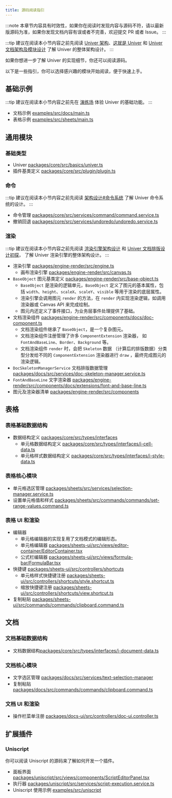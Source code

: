 ```yaml
---
title: 源码阅读指引
---
```


:::note
本章节内容具有时效性，如果你在阅读时发现内容与源码不符，请以最新版源码为准，如果你发现文档内容有误或者不完善，欢迎提交 PR 或者 Issue。
:::

:::tip
建议在阅读本小节内容之前先阅读 [Univer 架构](/zh-cn/guides/architecture/architecture/)、[这就是 Univer](/zh-cn/blog/this-is-univer) 和 [Univer 文档架构及模块设计](/zh-cn/blog/univer-doc-architecture) 了解 Univer 的整体架构设计。
:::

如果你想进一步了解 Univer 的实现细节，你还可以阅读源码。

以下是一些指引，你可以选择感兴趣的模块开始阅读，便于快速上手。

## 基础示例

:::tip
建议在阅读本小节内容之前先在 [演练场](/playground) 体验 Univer 的基础功能。
:::

- 文档示例 [examples/src/docs/main.ts](https://github.com/dream-num/univer/blob/dev/examples/src/docs/main.ts)
- 表格示例 [examples/src/sheets/main.ts](https://github.com/dream-num/univer/blob/dev/examples/src/sheets/main.ts)

## 通用模块

### 基础类型

- Univer [packages/core/src/basics/univer.ts](https://github.com/dream-num/univer/blob/dev/packages/core/src/basics/univer.ts)
- 插件基类定义 [packages/core/src/plugin/plugin.ts](https://github.com/dream-num/univer/blob/dev/packages/core/src/plugin/plugin.ts)

### 命令

:::tip
建议在阅读本小节内容之前先阅读 [架构设计#命令系统](/zh-cn/guides/architecture/architecture/#命令系统) 了解 Univer 命令系统的设计。
:::

- 命令管理 [packages/core/src/services/command/command.service.ts](https://github.com/dream-num/univer/blob/dev/packages/core/src/services/command/command.service.ts)
- 撤销回退 [packages/core/src/services/undoredo/undoredo.service.ts](https://github.com/github/dream-num/univer/blob/dev/packages/core/src/services/undoredo/undoredo.service.ts)

### 渲染

:::tip
建议在阅读本小节内容之前先阅读 [渲染引擎架构设计](/zh-cn/guides/architecture/renderer/) 和 [Univer 文档排版设计初探](/zh-cn/blog/doc-typesetting-design)， 了解 Univer 渲染引擎的整体架构设计。
:::

- 渲染引擎 [packages/engine-render/src/engine.ts](https://github.com/dream-num/univer/blob/dev/packages/engine-render/src/engine.ts)
  - 画布渲染引擎 [packages/engine-render/src/canvas.ts](https://github.com/dream-num/univer/blob/dev/packages/engine-render/src/canvas.ts)
- `BaseObject` 图元基类定义 [packages/engine-render/src/base-object.ts](https://github.com/dream-num/univer/blob/dev/packages/engine-render/src/base-object.ts)
  - `BaseObject` 是渲染的逻辑单元，`BaseObject` 定义了图元的基本属性，包括 `width`、`height`、`scaleX`、`scaleY`、`visible` 等用于渲染的底层属性。
  - 渲染引擎会调用图元 `render` 的方法，在 `render` 内实现渲染逻辑，如调用渲染器或 Canvas API 来完成绘制。
  - 图元内还定义了事件接口，为业务层事件处理提供了基础。
- 文档渲染组件 [packages/engine-render/src/components/docs/doc-component.ts](https://github.com/dream-num/univer/blob/dev/packages/engine-render/src/components/docs/doc-component.ts)
  - 文档渲染组件继承了 `BaseObject`，是一个复杂图元。
  - 文档渲染组件注册管理了许多 `ComponentExtension` 渲染器， 如 `FontAndBaseLine`、`Border`、`Background` 等。
  - 文档渲染组件 `render` 时，会把 `Skeleton` 数据 （计算后的排版数据）分类型分发给不同的 `ComponentExtension` 渲染器进行 `draw` ，最终完成图元的渲染逻辑。
- `DocSkeletonManagerService` 文档排版数据管理 [packages/docs/src/services/doc-skeleton-manager.service.ts](https://github.com/dream-num/univer/blob/dev/packages/docs/src/services/doc-skeleton-manager.service.ts)
- `FontAndBaseLine` 文字渲染器 [packages/engine-render/src/components/docs/extensions/font-and-base-line.ts](https://github.com/dream-num/univer/blob/dev/packages/engine-render/src/components/docs/extensions/font-and-base-line.ts)
- 图元及渲染器清单 [packages/engine-render/src/components](https://github.com/dream-num/univer/blob/dev/packages/engine-render/src/components)

## 表格

### 表格基础数据结构

- 数据结构定义 [packages/core/src/types/interfaces](https://github.com/dream-num/univer/blob/dev/packages/core/src/types/interfaces)
  - 单元格数据结构定义 [packages/core/src/types/interfaces/i-cell-data.ts](https://github.com/dream-num/univer/blob/dev/packages/core/src/types/interfaces/i-cell-data.ts)
  - 单元格样式数据结构定义 [packages/core/src/types/interfaces/i-style-data.ts](https://github.com/dream-num/univer/blob/dev/packages/core/src/types/interfaces/i-style-data.ts)

### 表格核心模块

- 单元格选区管理 [packages/sheets/src/services/selection-manager.service.ts](https://github.com/dream-num/univer/blob/dev/packages/sheets/src/services/selection-manager.service.ts)
- 设置单元格值和样式 [packages/sheets/src/commands/commands/set-range-values.command.ts](https://github.com/dream-num/univer/blob/dev/packages/sheets/src/commands/commands/set-range-values.command.ts)

### 表格 UI 和渲染

- 编辑器
  - 单元格编辑器的实现复用了文档模式的编辑形态。
  - 单元格编辑器 [packages/sheets-ui/src/views/editor-container/EditorContainer.tsx](https://github.com/dream-num/univer/blob/dev/packages/sheets-ui/src/views/editor-container/EditorContainer.tsx)
  - 公式栏编辑器 [packages/sheets-ui/src/views/formula-bar/FormulaBar.tsx](https://github.com/dream-num/univer/blob/dev/packages/sheets-ui/src/views/formula-bar/FormulaBar.tsx)
- 快捷键 [packages/sheets-ui/src/controllers/shortcuts](https://github.com/dream-num/univer/tree/dev/packages/sheets-ui/src/controllers/shortcuts)
  - 单元格样式快捷键注册 [packages/sheets-ui/src/controllers/shortcuts/style.shortcut.ts](https://github.com/dream-num/univer/blob/dev/packages/sheets-ui/src/controllers/shortcuts/style.shortcut.ts)
  - 缩放快捷键注册 [packages/sheets-ui/src/controllers/shortcuts/view.shortcut.ts](https://github.com/dream-num/univer/blob/dev/packages/sheets-ui/src/controllers/shortcuts/view.shortcut.ts)
- 复制粘贴 [packages/sheets-ui/src/commands/commands/clipboard.command.ts](https://github.com/dream-num/univer/blob/dev/packages/sheets-ui/src/commands/commands/clipboard.command.ts)

## 文档

### 文档基础数据结构

- 文档数据结构[packages/core/src/types/interfaces/i-document-data.ts](https://github.com/dream-num/univer/blob/dev/packages/core/src/types/interfaces/i-document-data.ts)

### 文档核心模块

- 文字选区管理 [packages/docs/src/services/text-selection-manager](https://github.com/dream-num/univer/blob/dev/packages/docs/src/services/text-selection-manager.service.ts)
- 复制粘贴 [packages/docs/src/commands/commands/clipboard.command.ts](https://github.com/dream-num/univer/blob/dev/packages/docs/src/commands/commands/clipboard.command.ts)

### 文档 UI 和渲染

- 操作栏菜单注册 [packages/docs-ui/src/controllers/doc-ui.controller.ts](https://github.com/dream-num/univer/blob/dev/packages/docs-ui/src/controllers/doc-ui.controller.ts)

## 扩展插件

### Uniscript

你可以阅读 Uniscript 的源码来了解如何开发一个插件。

- 面板界面 [packages/uniscript/src/views/components/ScriptEditorPanel.tsx](https://github.com/dream-num/univer/blob/dev/packages/uniscript/src/views/components/ScriptEditorPanel.tsx)
- 执行器 [packages/uniscript/src/services/script-execution.service.ts](https://github.com/dream-num/univer/blob/dev/packages/uniscript/src/services/script-execution.service.ts)
- Uniscript 使用示例 [examples/src/uniscript](https://github.com/dream-num/univer/tree/dev/examples/src/uniscript)
